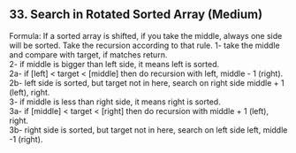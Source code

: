 ## 33. Search in Rotated Sorted Array (Medium)

Formula: If a sorted array is shifted, if you take the middle, always one side will be sorted. Take the recursion according to that rule.
1- take the middle and compare with target, if matches return.   
2- if middle is bigger than left side, it means left is sorted.  
2a- if [left] < target < [middle] then do recursion with left, middle - 1 (right).  
2b- left side is sorted, but target not in here, search on right side middle + 1 (left), right.  
3- if middle is less than right side, it means right is sorted.  
3a- if [middle] < target < [right] then do recursion with middle + 1 (left), right.  
3b- right side is sorted, but target not in here, search on left side left, middle -1 (right).  

```python

```
